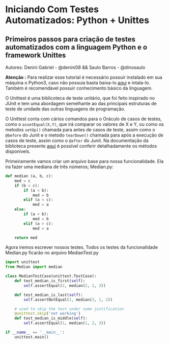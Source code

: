 # Iniciando Com Testes Automatizados: Python + Unittes

## Primeiros passos para criação de testes automatizados com a linguagem Python e o framework Unittes

Autores: Denini Gabriel - @denini08 && Saulo Barros - @dinosaulo

**Atenção :** Para realizar esse tutorial é necessário possuir instalado em sua máquina o Python3, caso não possuia basta baixa-lo [aqui](https://www.python.org/downloads/) e intala-lo. Também é recomendável possuir conhecimento básico da linguagem.

O Unittest é uma biblicoteca de teste unitário, que foi feito inspirado no JUnit e tem uma abordagem semelhante ao das principais estruturas de teste de unidade das outras linguagens de programação.

O Unittest conta com cários comandos para o Oráculo de casos de testes, como o `assetEqual(X,Y)`, que irá comparar os valores de X e Y, ou como os metodos `setUp()` chamada para antes de casos de teste, assim como o `@before` do Junit e o metodo `tearDown()` chamada para após a execução de casos de teste, assim como o `@after` do Junit. Na documentação da biblioteca presente [aqui](https://docs.python.org/2/library/unittest.html) é possível conferir detalhadamente os métodos disponívels.

Primeiramente vamos criar um arquivo base para nossa funcionalidade. Ela ira fazer uma mediana de três números;
Median.py:
```python
def median (a, b, c):
    med = c
    if (b < c):
        if (a < b):
            med = b
        elif (a < c):
            med = a
    else:
        if (a > b):
            med = b
        elif (a > c):
            med = a

    return med
```

Agora iremos escrever nossos testes. Todos os testes da funcionalidade Median.py ficarão no arquivo MedianTest.py
```python
import unittest
from Median import median

class MedianTestCase(unittest.TestCase):
    def test_median_is_first(self):
        self.assertEqual(2, median(2, 1, 3))

    def test_median_is_last(self):
        self.assertNotEqual(1, median(3, 1, 2))

    # used to skip the test under some justification        
    @unittest.skip('not working') 
    def test_median_is_middle(self):
        self.assertEqual(1, median(1, 2, 3))

if __name__ == '__main__':
    unittest.main()

```